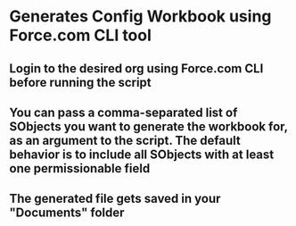 # Generates Config Workbook using Force.com CLI tool

## Login to the desired org using Force.com CLI before running the script

## You can pass a comma-separated list of SObjects you want to generate the workbook for, as an argument to the script. The default behavior is to include all SObjects with at least one permissionable field

## The generated file gets saved in your "Documents" folder